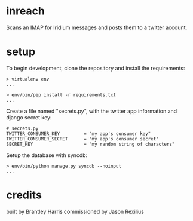 inreach
=======

Scans an IMAP for Iridium messages and posts them to a twitter account.

setup
=======
To begin development, clone the repository and install the requirements:

    > virtualenv env
    ...

    > env/bin/pip install -r requirements.txt
    ...


Create a file named "secrets.py", with the twitter app information and django secret key:

    # secrets.py
    TWITTER_CONSUMER_KEY         = "my app's consumer key"
    TWITTER_CONSUMER_SECRET      = "my app's consumer secret"
    SECRET_KEY                   = "my random string of characters"


Setup the database with syncdb:

    > env/bin/python manage.py syncdb --noinput
    ...


credits
=======
built by Brantley Harris
commissioned by Jason Rexilius

